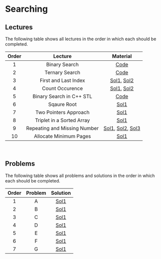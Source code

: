 # Searching

## Lectures

The following table shows all lectures in the order in which each should be completed.

| Order | Lecture | Material |
|:---:|:---:|:---:|
| 1 | Binary Search | [Code](lectures/binary_search.cpp) |
| 2 | Ternary Search | [Code](lectures/ternary_search.cpp) |
| 3 | First and Last Index | [Sol1](lectures/first_and_last_index-sol1.cpp), [Sol2](lectures/first_and_last_index-sol2.cpp) |
| 4 | Count Occurence | [Sol1](lectures/count_occurence-sol1.cpp), [Sol2](lectures/count_occurence-sol2.cpp) |
| 5 | Binary Search in C++ STL | [Code](lectures/binary_search_in_stl.cpp) |
| 6 | Sqaure Root | [Sol1](lectures/sqaure_root.cpp) |
| 7 | Two Pointers Approach | [Sol1](lectures/two_pointers_approach.cpp) |
| 8 | Triplet in a Sorted Array | [Sol1](lectures/triplet_in_a_sorted_array.cpp) |
| 9 | Repeating and Missing Number | [Sol1](lectures/repeating_and_missing_numbers-sol1.cpp), [Sol2](lectures/repeating_and_missing_numbers-sol2.cpp), [Sol3](lectures/repeating_and_missing_numbers-sol3.cpp) |
| 10 | Allocate Minimum Pages | [Sol1](lectures/allocate_minimum_pages.cpp) |
<br>

## Problems

The following table shows all problems and solutions in the order in which each should be completed.

| Order | Problem | Solution |
|:---:|:---:|:---:|
| 1 | A | [Sol1](solutions/a.cpp) |
| 2 | B | [Sol1](solutions/b.cpp) |
| 3 | C | [Sol1](solutions/c.cpp) |
| 4 | D | [Sol1](solutions/d.cpp) |
| 5 | E | [Sol1](solutions/e.cpp) |
| 6 | F | [Sol1](solutions/f.cpp) |
| 7 | G | [Sol1](solutions/g.cpp) |
